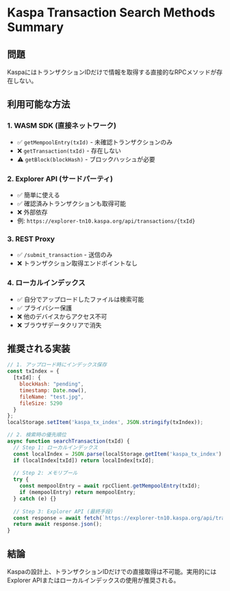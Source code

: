 # Kaspa Transaction Search Methods Summary

## 問題
KaspaにはトランザクションIDだけで情報を取得する直接的なRPCメソッドが存在しない。

## 利用可能な方法

### 1. WASM SDK (直接ネットワーク)
- ✅ `getMempoolEntry(txId)` - 未確認トランザクションのみ
- ❌ `getTransaction(txId)` - 存在しない
- ⚠️ `getBlock(blockHash)` - ブロックハッシュが必要

### 2. Explorer API (サードパーティ)
- ✅ 簡単に使える
- ✅ 確認済みトランザクションも取得可能
- ❌ 外部依存
- 例: `https://explorer-tn10.kaspa.org/api/transactions/{txId}`

### 3. REST Proxy
- ✅ `/submit_transaction` - 送信のみ
- ❌ トランザクション取得エンドポイントなし

### 4. ローカルインデックス
- ✅ 自分でアップロードしたファイルは検索可能
- ✅ プライバシー保護
- ❌ 他のデバイスからアクセス不可
- ❌ ブラウザデータクリアで消失

## 推奨される実装

```javascript
// 1. アップロード時にインデックス保存
const txIndex = {
  [txId]: {
    blockHash: "pending",
    timestamp: Date.now(),
    fileName: "test.jpg",
    fileSize: 5290
  }
};
localStorage.setItem('kaspa_tx_index', JSON.stringify(txIndex));

// 2. 検索時の優先順位
async function searchTransaction(txId) {
  // Step 1: ローカルインデックス
  const localIndex = JSON.parse(localStorage.getItem('kaspa_tx_index') || '{}');
  if (localIndex[txId]) return localIndex[txId];
  
  // Step 2: メモリプール
  try {
    const mempoolEntry = await rpcClient.getMempoolEntry(txId);
    if (mempoolEntry) return mempoolEntry;
  } catch (e) {}
  
  // Step 3: Explorer API (最終手段)
  const response = await fetch(`https://explorer-tn10.kaspa.org/api/transactions/${txId}`);
  return await response.json();
}
```

## 結論
Kaspaの設計上、トランザクションIDだけでの直接取得は不可能。実用的にはExplorer APIまたはローカルインデックスの使用が推奨される。